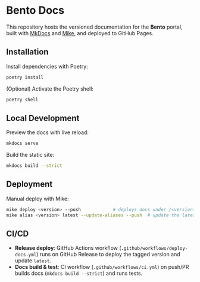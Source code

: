 # Bento Docs

This repository hosts the versioned documentation for the **Bento** portal, built with [MkDocs](https://www.mkdocs.org/) and [Mike](https://github.com/jimporter/mike), and deployed to GitHub Pages.

## Installation

Install dependencies with Poetry:

```bash
poetry install
```

(Optional) Activate the Poetry shell:

```bash
poetry shell
```

## Local Development

Preview the docs with live reload:

```bash
mkdocs serve
```

Build the static site:

```bash
mkdocs build --strict
```

## Deployment

Manual deploy with Mike:

```bash
mike deploy <version> --push            # deploys docs under /<version>/ on gh-pages
mike alias <version> latest --update-aliases --push  # update the latest alias
```

## CI/CD

- **Release deploy**: GitHub Actions workflow (`.github/workflows/deploy-docs.yml`) runs on GitHub Release to deploy the tagged version and update `latest`.
- **Docs build & test**: CI workflow (`.github/workflows/ci.yml`) on push/PR builds docs (`mkdocs build --strict`) and runs tests.
